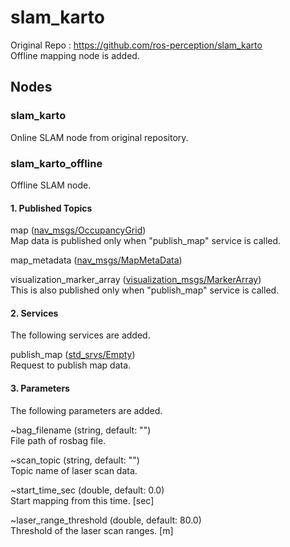 # slam_karto
Original Repo : <https://github.com/ros-perception/slam_karto>  
Offline mapping node is added.
  
## Nodes
### slam_karto
Online SLAM node from original repository.

### slam_karto_offline
Offline SLAM node.

#### 1. Published Topics
map ([nav_msgs/OccupancyGrid](http://docs.ros.org/melodic/api/nav_msgs/html/msg/OccupancyGrid.html))  
    Map data is published only when "publish_map" service is called.
  
map_metadata ([nav_msgs/MapMetaData](http://docs.ros.org/melodic/api/nav_msgs/html/msg/MapMetaData.html))  

visualization_marker_array ([visualization_msgs/MarkerArray](http://docs.ros.org/melodic/api/visualization_msgs/html/msg/MarkerArray.html))  
    This is also published only when "publish_map" service is called.


#### 2. Services
The following services are added.  
  
publish_map ([std_srvs/Empty](http://docs.ros.org/jade/api/std_srvs/html/srv/Empty.html))  
    Request to publish map data.

#### 3. Parameters
The following parameters are added.  
  
~bag_filename (string, default: "")  
    File path of rosbag file.  
  
~scan_topic (string, default: "")  
    Topic name of laser scan data.  
  
~start_time_sec (double, default: 0.0)  
    Start mapping from this time. [sec]  
  
~laser_range_threshold (double, default: 80.0)  
    Threshold of the laser scan ranges. [m]  